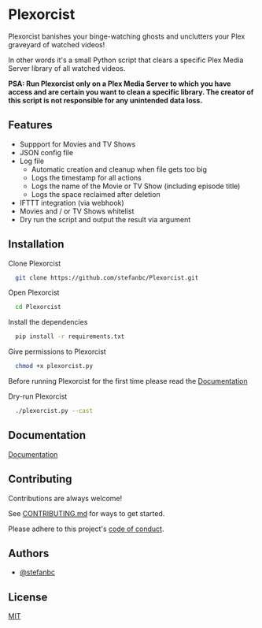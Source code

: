 
# Plexorcist

Plexorcist banishes your binge-watching ghosts and unclutters your Plex graveyard of watched videos!

In other words it's a small Python script that clears a specific Plex Media Server library of all watched videos.

**PSA: Run Plexorcist only on a Plex Media Server to which you have access and are certain you want to clean a specific library. The creator of this script is not responsible for any unintended data loss.**


## Features

- Suppport for Movies and TV Shows
- JSON config file
- Log file
    - Automatic creation and cleanup when file gets too big
    - Logs the timestamp for all actions
    - Logs the name of the Movie or TV Show (including episode title)
    - Logs the space reclaimed after deletion
- IFTTT integration (via webhook)
- Movies and / or TV Shows whitelist
- Dry run the script and output the result via argument


## Installation

Clone Plexorcist

```bash
  git clone https://github.com/stefanbc/Plexorcist.git
```

Open Plexorcist

```bash
  cd Plexorcist
```

Install the dependencies

```bash
  pip install -r requirements.txt
```

Give permissions to Plexorcist

```bash
  chmod +x plexorcist.py
```

Before running Plexorcist for the first time please read the [Documentation](#documentation)

Dry-run Plexorcist

```bash
  ./plexorcist.py --cast
```


## Documentation

[Documentation](https://github.com/stefanbc/Plexorcist/wiki)


## Contributing

Contributions are always welcome!

See [CONTRIBUTING.md](https://github.com/stefanbc/Plexorcist/blob/main/CONTRIBUTING.md) for ways to get started.

Please adhere to this project's [code of conduct](https://github.com/stefanbc/Plexorcist/blob/main/CODE_OF_CONDUCT.md).


## Authors

- [@stefanbc](https://www.github.com/stefanbc)


## License

[MIT](https://github.com/stefanbc/Plexorcist/blob/main/LICENSE)